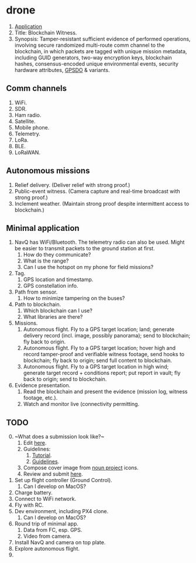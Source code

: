 # drone

1. [Application](hover-games-2-app.md)  
2. Title: Blockchain Witness.  
3. Synopsis: Tamper-resistant sufficient evidence of performed operations, involving secure randomized multi-route comm channel to the blockchain, in which packets are tagged with unique mission metadata, including GUID generators, two-way encryption keys, blockchain hashes, consensus-encoded unique environmental events, security hardware attributes, [GPSDO](https://en.wikipedia.org/wiki/GPS_disciplined_oscillator) & variants.  

## Comm channels

1. WiFi.  
2. SDR.  
3. Ham radio.  
4. Satellite.  
5. Mobile phone.  
6. Telemetry.  
7. LoRa.  
8. BLE.  
9. LoRaWAN.  

## Autonomous missions

1. Relief delivery.      (Deliver relief with strong proof.)  
2. Public-event witness. (Camera capture and real-time broadcast with strong proof.)  
3. Inclement weather.    (Maintain strong proof despite intermittent access to blockchain.)   

## Minimal application

1. NavQ has WiFi/Bluetooth. The telemetry radio can also be used. Might be easier to transmit packets to the ground station at first.     
   1. How do they communicate?  
   2. What is the range?  
   3. Can I use the hotspot on my phone for field missions?  
2. Tag.
   1. GPS location and timestamp.  
   2. GPS constellation info.  
3. Path from sensor.  
   1. How to minimize tampering on the buses?  
3. Path to blockchain.
   1. Which blockchain can I use?  
   2. What libraries are there?  
4. Missions.  
   1. Autonomous flight. Fly to a GPS target location; land; generate delivery record (incl. image, possibly panorama); send to blockchain; fly back to origin.  
   2. Autonomous flight. Fly to a GPS target location; hover high and record tamper-proof and verifiable witness footage, send hooks to blockchain; fly back to origin; send full content to blockchain.  
   3. Autonomous flight. Fly to a GPS target location in high wind; generate target record + conditions report; put report in vault; fly back to origin; send to blockchain.  
5. Evidence presentation.
   1. Read the blockchain and present the evidence (mission log, witness footage, etc.). 
   2. Watch and monitor live (connectivity permitting.
   
## TODO

0. ~What does a submission look like?~
   1. Edit [here](https://www.hackster.io/projects/d0f902/edit).  
   2. Guidelines:
      1. [Tutorial](https://www.hackster.io/AlexWulff/how-to-create-a-high-quality-project-tutorial-e25feb).  
      2. [Guidelines](https://www.hackster.io/guidelines).  
   3. Compose cover image from [noun project](https://thenounproject.com/) icons.  
   4. Review and submit [here](https://www.hackster.io/contests/239/entries/12676/submit).  
1. Set up flight controller (Ground Control).  
   1. Can I develop on MacOS?  
2. Charge battery.  
3. Connect to WiFi network.  
4. Fly with RC.  
5. Dev environment, including PX4 clone.  
   1. Can I develop on MacOS?  
6. Round trip of minimal app.  
   1. Data from FC, esp. GPS.  
   2. Video from camera.  
7. Install NavQ and camera on top plate.  
8. Explore autonomous flight.  
9. 

